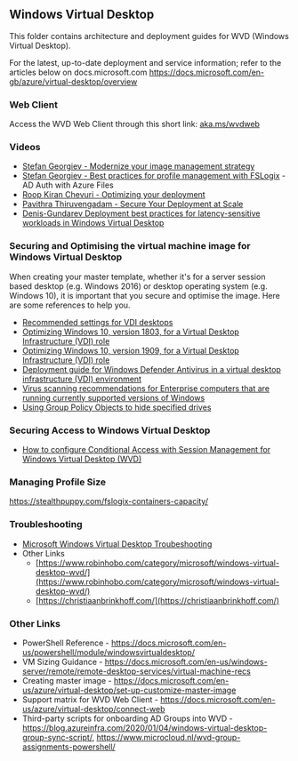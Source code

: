 ## Windows Virtual Desktop

This folder contains architecture and deployment guides for WVD (Windows Virtual Desktop).

For the latest, up-to-date deployment and service information; refer to the articles below on docs.microsoft.com
https://docs.microsoft.com/en-gb/azure/virtual-desktop/overview

### Web Client
Access the WVD Web Client through this short link: [aka.ms/wvdweb](http://aka.ms/wvdweb)

### Videos
* [Stefan Georgiev - Modernize your image management strategy](https://medius.studios.ms/Embed/video-nc/StefanGeorgiev)
* [Stefan Georgiev - Best practices for profile management with FSLogix](https://medius.studios.ms/Embed/video-nc/Stefan-Georgiev) - AD Auth with Azure Files
* [Roop Kiran Chevuri - Optimizing your deployment](https://medius.studios.ms/Embed/video-nc/Roop-Kiran-Chevuri)
* [Pavithra Thiruvengadam - Secure Your Deployment at Scale](https://medius.studios.ms/Embed/video-nc/PavithraThiruvengadam)
* [Denis-Gundarev Deployment best practices for latency-sensitive workloads in Windows Virtual Desktop](https://medius.studios.ms/Embed/video-nc/Denis-Gundarev)

### Securing and Optimising the virtual machine image for Windows Virtual Desktop 
When creating your master template, whether it's for a server session based desktop (e.g. Windows 2016) or desktop operating system (e.g. Windows 10), it is important that you secure and optimise the image. Here are some references to help you.
* [Recommended settings for VDI desktops](https://docs.microsoft.com/en-us/windows-server/remote/remote-desktop-services/rds-vdi-recommendations-1803)
* [Optimizing Windows 10, version 1803, for a Virtual Desktop Infrastructure (VDI) role](https://docs.microsoft.com/en-us/windows-server/remote/remote-desktop-services/rds-vdi-recommendations-1803)
* [Optimizing Windows 10, version 1909, for a Virtual Desktop Infrastructure (VDI) role](https://docs.microsoft.com/en-us/windows-server/remote/remote-desktop-services/rds_vdi-recommendations-1909)
* [Deployment guide for Windows Defender Antivirus in a virtual desktop infrastructure (VDI) environment](https://docs.microsoft.com/en-us/windows/security/threat-protection/windows-defender-antivirus/deployment-vdi-windows-defender-antivirus)
* [Virus scanning recommendations for Enterprise computers that are running currently supported versions of Windows](https://support.microsoft.com/en-us/help/822158/virus-scanning-recommendations-for-enterprise-computers)
* [Using Group Policy Objects to hide specified drives](https://support.microsoft.com/en-us/help/231289/using-group-policy-objects-to-hide-specified-drives)

### Securing Access to Windows Virtual Desktop
* [How to configure Conditional Access with Session Management for Windows Virtual Desktop (WVD)](https://www.robinhobo.com/how-to-configure-conditional-access-with-session-management-for-windows-virtual-desktop-wvd/)

### Managing Profile Size
https://stealthpuppy.com/fslogix-containers-capacity/

### Troubleshooting
* [Microsoft Windows Virtual Desktop Troubeshooting](https://docs.microsoft.com/en-us/azure/virtual-desktop/troubleshoot-set-up-overview)
* Other Links
    * [https://www.robinhobo.com/category/microsoft/windows-virtual-desktop-wvd/](https://www.robinhobo.com/category/microsoft/windows-virtual-desktop-wvd/)
    * [https://christiaanbrinkhoff.com/](https://christiaanbrinkhoff.com/)

### Other Links
* PowerShell Reference - https://docs.microsoft.com/en-us/powershell/module/windowsvirtualdesktop/
* VM Sizing Guidance - https://docs.microsoft.com/en-us/windows-server/remote/remote-desktop-services/virtual-machine-recs
* Creating master image - https://docs.microsoft.com/en-us/azure/virtual-desktop/set-up-customize-master-image
* Support matrix for WVD Web Client - https://docs.microsoft.com/en-us/azure/virtual-desktop/connect-web
* Third-party scripts for onboarding AD Groups into WVD - https://blog.azureinfra.com/2020/01/04/windows-virtual-desktop-group-sync-script/, https://www.microcloud.nl/wvd-group-assignments-powershell/

